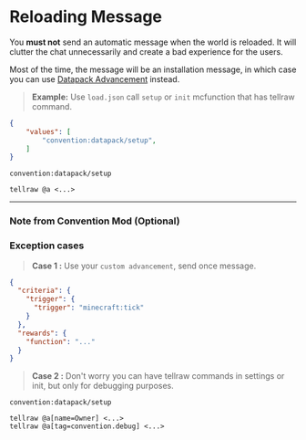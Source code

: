 # Reloading Message

You **must not** send an automatic message when the world is reloaded. It will clutter the chat unnecessarily and create a bad experience for the users.

Most of the time, the message will be an installation message, in which case you can use [Datapack Advancement](../conventions/datapack_advancement.md) instead.

> **Example:** Use `load.json` call `setup` or `init` mcfunction that has tellraw command.
```json
{
    "values": [
        "convention:datapack/setup",
    ]
}
```
``convention:datapack/setup``
```mcfunction
tellraw @a <...>
```

--------------------

### **Note from Convention Mod (Optional)**

### **Exception cases**

> **Case 1 :** Use your `custom advancement`, send once message.
```json
{
  "criteria": {
    "trigger": {
      "trigger": "minecraft:tick"
    }
  },
  "rewards": {
    "function": "..."
  }
}
```
> **Case 2 :** Don't worry you can have tellraw commands in settings or init, but only for debugging purposes.

``convention:datapack/setup``
```mcfunction
tellraw @a[name=Owner] <...>
tellraw @a[tag=convention.debug] <...>
```